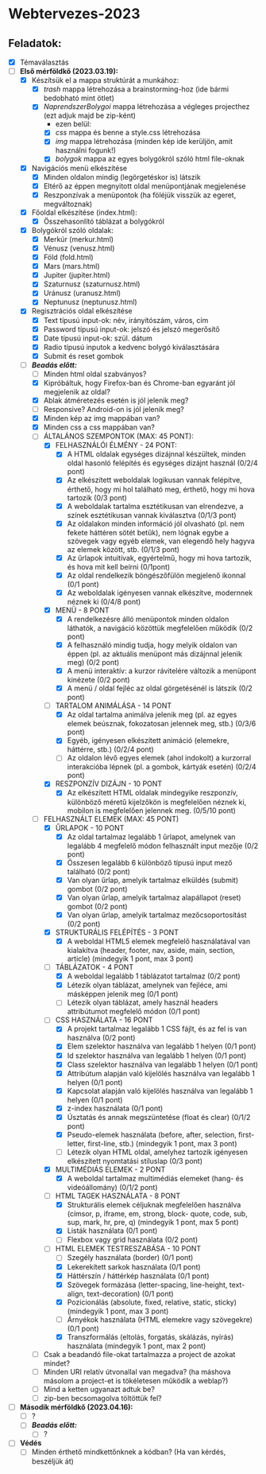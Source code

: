 # Webtervezes-2023

## Feladatok:
- [x] Témaválasztás
- [ ] **Első mérföldkő (2023.03.19):**
  - [x] Készítsük el a mappa struktúrát a munkához:
    - [x] *trash* mappa létrehozása a brainstorming-hoz (ide bármi bedobható mint ötlet)
    - [x] *NaprendszerBolygoi* mappa létrehozása a végleges projecthez (ezt adjuk majd be zip-ként)
      - ezen belül:
      - [x] *css* mappa és benne a style.css létrehozása
      - [x] *img* mappa létrehozása (minden kép ide kerüljön, amit használni fogunk!)
      - [x] *bolygok* mappa az egyes bolygókról szóló html file-oknak
  - [x] Navigációs menü elkészítése
    - [x] Minden oldalon mindig (legörgetéskor is) látszik
    - [x] Eltérő az éppen megnyitott oldal menüpontjának megjelenése
    - [x] Reszponzívak a menüpontok (ha föléjük visszük az egeret, megváltoznak)
  - [x] Főoldal elkészítése (index.html):
    - [x] Összehasonlító táblázat a bolygókról
  - [x] Bolygókról szóló oldalak:
    - [x] Merkúr (merkur.html)
    - [x] Vénusz (venusz.html)
    - [x] Föld (fold.html)
    - [x] Mars (mars.html)
    - [x] Jupiter (jupiter.html)
    - [x] Szaturnusz (szaturnusz.html)
    - [x] Uránusz (uranusz.html)
    - [x] Neptunusz (neptunusz.html)
  - [x] Regisztrációs oldal elkészítése
    - [x] Text típusú input-ok: név, irányítószám, város, cím
    - [x] Password típusú input-ok: jelszó és jelszó megerősítő
    - [x] Date típusú input-ok: szül. dátum
    - [x] Radio típusú inputok a kedvenc bolygó kiválasztására
    - [x] Submit és reset gombok
  - [ ] ***Beadás előtt:***
    - [ ] Minden html oldal szabványos?
    - [x] Kipróbáltuk, hogy Firefox-ban és Chrome-ban egyaránt jól megjelenik az oldal?
    - [x] Ablak átméretezés esetén is jól jelenik meg?
    - [ ] Responsive? Android-on is jól jelenik meg?
    - [x] Minden kép az img mappában van?
    - [x] Minden css a css mappában van?
    - [ ] ÁLTALÁNOS SZEMPONTOK (MAX: 45 PONT):
      - [x] FELHASZNÁLÓI ÉLMÉNY - 24 PONT:
        - [x] A HTML oldalak egységes dizájnnal készültek, minden oldal hasonló felépítés és egységes
      dizájnt használ (0/2/4 pont)
        - [x] Az elkészített weboldalak logikusan vannak felépítve, érthető, hogy mi hol található meg,
      érthető, hogy mi hova tartozik (0/3 pont)
        - [x] A weboldalak tartalma esztétikusan van elrendezve, a színek esztétikusan vannak kiválasztva
      (0/1/3 pont)
        - [x] Az oldalakon minden információ jól olvasható (pl. nem fekete háttéren sötét betűk), nem
      lógnak egybe a szövegek vagy egyéb elemek, van elegendő hely hagyva az elemek között, stb.
      (0/1/3 pont)
        - [x] Az űrlapok intuitívak, egyértelmű, hogy mi hova tartozik, és hova mit kell beírni (0/1pont)
        - [x] Az oldal rendelkezik böngészőfülön megjelenő ikonnal (0/1 pont)
        - [x] Az weboldalak igényesen vannak elkészítve, modernnek néznek ki (0/4/8 pont)
      - [x] MENÜ - 8 PONT
        - [x] A rendelkezésre álló menüpontok minden oldalon láthatók, a navigáció közöttük
      megfelelően működik (0/2 pont)
        - [x] A felhasználó mindig tudja, hogy melyik oldalon van éppen (pl. az aktuális menüpont más
      dizájnnal jelenik meg) (0/2 pont)
        - [x] A menü interaktív: a kurzor rávitelére változik a menüpont kinézete (0/2 pont)
        - [x] A menü / oldal fejléc az oldal görgetésénél is látszik (0/2 pont)
      - [ ] TARTALOM ANIMÁLÁSA - 14 PONT
        - [x] Az oldal tartalma animálva jelenik meg (pl. az egyes elemek beúsznak, fokozatosan jelennek
      meg, stb.) (0/3/6 pont)
        - [x] Egyéb, igényesen elkészített animáció (elemekre, háttérre, stb.) (0/2/4 pont)
        - [ ] Az oldalon lévő egyes elemek (ahol indokolt) a kurzorral interakcióba lépnek (pl. a gombok,
      kártyák esetén) (0/2/4 pont)
      - [x] RESZPONZÍV DIZÁJN - 10 PONT
        - [x] Az elkészített HTML oldalak mindegyike reszponzív, különböző méretű kijelzőkön is
      megfelelően néznek ki, mobilon is megfelelően jelennek meg. (0/5/10 pont)
    - [ ] FELHASZNÁLT ELEMEK (MAX: 45 PONT)
      - [x] ŰRLAPOK - 10 PONT
        - [x] Az oldal tartalmaz legalább 1 űrlapot, amelynek van legalább 4 megfelelő módon felhasznált
      input mezője (0/2 pont)
        - [x] Összesen legalább 6 különböző típusú input mező található (0/2 pont)
        - [x] Van olyan űrlap, amelyik tartalmaz elküldés (submit) gombot (0/2 pont)
        - [x] Van olyan űrlap, amelyik tartalmaz alapállapot (reset) gombot (0/2 pont)
        - [x] Van olyan űrlap, amelyik tartalmaz mezőcsoportosítást (0/2 pont)
      - [x] STRUKTURÁLIS FELÉPÍTÉS - 3 PONT
        - [x] A weboldal HTML5 elemek megfelelő használatával van kialakítva (header, footer, nav, aside,
      main, section, article) (mindegyik 1 pont, max 3 pont)
      - [ ] TÁBLÁZATOK - 4 PONT
        - [x] A weboldal legalább 1 táblázatot tartalmaz (0/2 pont)
        - [x] Létezik olyan táblázat, amelynek van fejléce, ami másképpen jelenik meg (0/1 pont)
        - [ ] Létezik olyan táblázat, amely használ headers attribútumot megfelelő módon (0/1 pont)
      - [ ] CSS HASZNÁLATA - 16 PONT
        - [x] A projekt tartalmaz legalább 1 CSS fájlt, és az fel is van használva (0/2 pont)
        - [x] Elem szelektor használva van legalább 1 helyen (0/1 pont)
        - [x] Id szelektor használva van legalább 1 helyen (0/1 pont)
        - [x] Class szelektor használva van legalább 1 helyen (0/1 pont)
        - [x] Attribútum alapján való kijelölés használva van legalább 1 helyen (0/1 pont)
        - [x] Kapcsolat alapján való kijelölés használva van legalább 1 helyen (0/1 pont)
        - [x] z-index használata (0/1 pont)
        - [x] Úsztatás és annak megszüntetése (float és clear) (0/1/2 pont)
        - [x] Pseudo-elemek használata (before, after, selection, first-letter, first-line, stb.) (mindegyik 1
      pont, max 3 pont)
        - [ ] Létezik olyan HTML oldal, amelyhez tartozik igényesen elkészített nyomtatási stíluslap (0/3
      pont)
      - [x] MULTIMÉDIÁS ELEMEK - 2 PONT
        - [x] A weboldal tartalmaz multimédiás elemeket (hang- és videóállomány) (0/1/2 pont)
      - [ ] HTML TAGEK HASZNÁLATA - 8 PONT
        - [x] Strukturális elemek céljuknak megfelelően használva (címsor, p, iframe, em, strong, block-
      quote, code, sub, sup, mark, hr, pre, q) (mindegyik 1 pont, max 5 pont)
        - [x] Listák használata (0/1 pont)
        - [ ] Flexbox vagy grid használata (0/2 pont)
      - [ ] HTML ELEMEK TESTRESZABÁSA - 10 PONT
        - [ ] Szegély használata (border) (0/1 pont)
        - [x] Lekerekített sarkok használata (0/1 pont)
        - [x] Háttérszín / háttérkép használata (0/1 pont)
        - [x] Szövegek formázása (letter-spacing, line-height, text-align, text-decoration) (0/1 pont)
        - [x] Pozicionálás (absolute, fixed, relative, static, sticky) (mindegyik 1 pont, max 3 pont)
        - [ ] Árnyékok használata (HTML elemekre vagy szövegekre) (0/1 pont)
        - [x] Transzformálás (eltolás, forgatás, skálázás, nyírás) használata (mindegyik 1 pont, max 2 pont) 
    - [ ] Csak a beadandó file-okat tartalmazza a project de azokat mindet?
    - [ ] Minden URI relatív útvonallal van megadva? (ha máshova másolom a project-et is tökéletesen működik a weblap?)
    - [ ] Mind a ketten ugyanazt adtuk be?
    - [ ] zip-ben becsomagolva töltöttük fel?
- [ ] **Második mérföldkő (2023.04.16):**
  - [ ] ?
  - [ ] ***Beadás előtt:***
    - [ ] ?
- [ ] **Védés**
  - [ ] Minden érthető mindkettőnknek a kódban? (Ha van kérdés, beszéljük át)